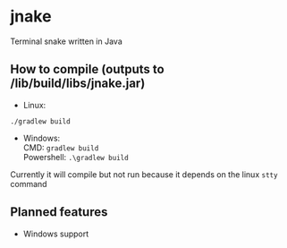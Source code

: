 # jnake
Terminal snake written in Java

## How to compile (outputs to <srcdir>/lib/build/libs/jnake.jar)
* Linux:
```
./gradlew build
```
* Windows:  
CMD:
`gradlew build`  
Powershell:
`.\gradlew build`  
  
Currently it will compile but not run because it depends on the linux `stty` command  
  
## Planned features
* Windows support
